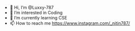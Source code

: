 - 👋 Hi, I’m @Luxxy-787
- 👀 I’m interested in Coding 
- 🌱 I’m currently learning CSE
- 📫 How to reach me https://www.instagram.com/_nitin787/

<!---
Luxxy-787/Luxxy-787 is a ✨ special ✨ repository because its `README.md` (this file) appears on your GitHub profile.
You can click the Preview link to take a look at your changes.
--->
